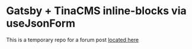
# Gatsby + TinaCMS inline-blocks via useJsonForm

This is a temporary repo for a forum post [located here](https://community.tinacms.org/t/working-with-inline-blocks-into-gatsby/)

